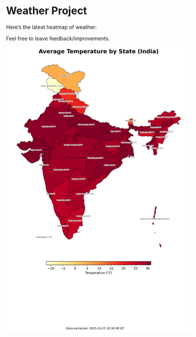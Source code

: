 # Weather Project

Here’s the latest heatmap of weather:

Feel free to leave feedback/improvements.

![India Heatmap](docs/assets/india_heatmap.png?v=F71378)
